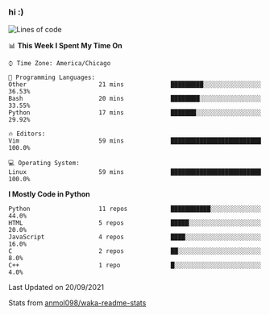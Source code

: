 ### hi :)

<!--START_SECTION:waka-->
![Lines of code](https://img.shields.io/badge/From%20Hello%20World%20I%27ve%20Written-799077%20lines%20of%20code-blue)

📊 **This Week I Spent My Time On** 

```text
⌚︎ Time Zone: America/Chicago

💬 Programming Languages: 
Other                    21 mins             █████████░░░░░░░░░░░░░░░░   36.53% 
Bash                     20 mins             ████████░░░░░░░░░░░░░░░░░   33.55% 
Python                   17 mins             ███████░░░░░░░░░░░░░░░░░░   29.92%

🔥 Editors: 
Vim                      59 mins             █████████████████████████   100.0%

💻 Operating System: 
Linux                    59 mins             █████████████████████████   100.0%

```

**I Mostly Code in Python** 

```text
Python                   11 repos            ███████████░░░░░░░░░░░░░░   44.0% 
HTML                     5 repos             █████░░░░░░░░░░░░░░░░░░░░   20.0% 
JavaScript               4 repos             ████░░░░░░░░░░░░░░░░░░░░░   16.0% 
C                        2 repos             ██░░░░░░░░░░░░░░░░░░░░░░░   8.0% 
C++                      1 repo              █░░░░░░░░░░░░░░░░░░░░░░░░   4.0%

```



 Last Updated on 20/09/2021
<!--END_SECTION:waka-->

Stats from [anmol098/waka-readme-stats](https://github.com/anmol098/waka-readme-stats)